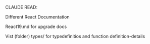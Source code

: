 CLAUDE READ:

Different React Documentation

React19.md for upgrade docs

Vist (folder) types/ for typedefinitios and function definition-details
